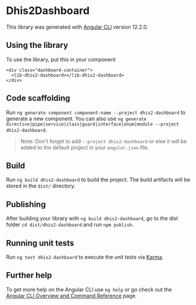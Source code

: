 # Dhis2Dashboard

This library was generated with [Angular CLI](https://github.com/angular/angular-cli) version 12.2.0.

## Using the library

To use the library, put this in your component

```
<div class="dashboard-container">
  <lib-dhis2-dashboard></lib-dhis2-dashboard>
</div>

```

## Code scaffolding

Run `ng generate component component-name --project dhis2-dashboard` to generate a new component. You can also use `ng generate directive|pipe|service|class|guard|interface|enum|module --project dhis2-dashboard`.

> Note: Don't forget to add `--project dhis2-dashboard` or else it will be added to the default project in your `angular.json` file.

## Build

Run `ng build dhis2-dashboard` to build the project. The build artifacts will be stored in the `dist/` directory.

## Publishing

After building your library with `ng build dhis2-dashboard`, go to the dist folder `cd dist/dhis2-dashboard` and run `npm publish`.

## Running unit tests

Run `ng test dhis2-dashboard` to execute the unit tests via [Karma](https://karma-runner.github.io).

## Further help

To get more help on the Angular CLI use `ng help` or go check out the [Angular CLI Overview and Command Reference](https://angular.io/cli) page.
